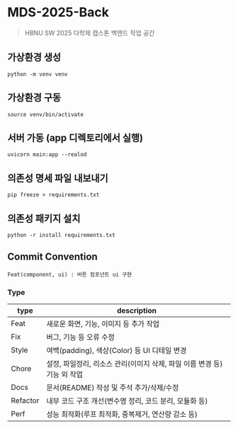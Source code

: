 # MDS-2025-Back
> HBNU SW 2025 다학제 캡스톤 백엔드 작업 공간


## 가상환경 생성
```
python -m venv venv
```

## 가상환경 구동
```
source venv/bin/activate
```

## 서버 가동 (app 디렉토리에서 실행)
```
uvicorn main:app --realod
```
## 의존성 명세 파일 내보내기
```
pip freeze > requirements.txt
```

## 의존성 패키지 설치
```
python -r install requirements.txt
```

## Commit Convention

`Feat(component, ui) : 버튼 컴포넌트 ui 구현`

### Type

|type|	description|
|--|--|
|Feat|	새로운 화면, 기능, 이미지 등 추가 작업|
|Fix|	버그, 기능 등 오류 수정|
|Style|	여백(padding), 색상(Color) 등 UI 디테일 변경|
|Chore|	설정, 파일정리, 리소스 관리(이미지 삭제, 파일 이름 변경 등) 기능 외 작업|
|Docs|	문서(README) 작성 및 주석 추가/삭제/수정|
|Refactor|	내부 코드 구조 개선(변수명 정리, 코드 분리, 모듈화 등)|
|Perf|	성능 최적화(루프 최적화, 중복제거, 연산량 감소 등)|

